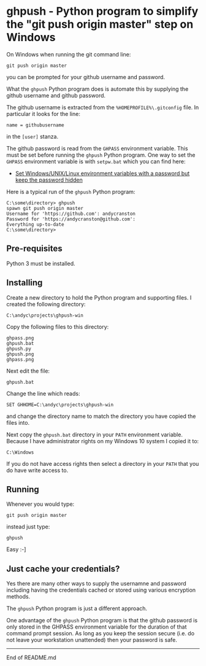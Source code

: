 # ghpush - Python program to simplify the "git push origin master" step on Windows

On Windows when running the git command line:

```
git push origin master
```

you can be prompted for your github username and password.

What the `ghpush` Python program does is automate this by supplying the github
username and github password.

The github username is extracted from the `%HOMEPROFILE%\.gitconfig` file.
In particular it looks for the line:

```
name = githubusername
```

in the `[user]` stanza.

The github password is read from the `GHPASS` environment variable.
This must be set before running the `ghpush` Python program.  One way to set
the `GHPASS` environment variable is with `setpw.bat` which you can
find here:

* [Set Windows/UNIX/Linux environment variables with a password but keep the password hidden](https://github.com/andycranston/setpw)

Here is a typical run of the `ghpush` Python program:

```
C:\some\directory> ghpush
spawn git push origin master
Username for 'https://github.com': andycranston
Password for 'https://andycranston@github.com':
Everything up-to-date
C:\some\directory>
```

## Pre-requisites

Python 3 must be installed.

## Installing

Create a new directory to hold the Python program and supporting files.
I created the following directory:

```
C:\andyc\projects\ghpush-win
```

Copy the following files to this directory:

```
ghpass.png
ghpush.bat
ghpush.py
ghpush.png
ghpass.png
```

Next edit the file:

```
ghpush.bat
```

Change the line which reads:

```
SET GHHOME=C:\andyc\projects\ghpush-win
```

and change the directory name to match the directory you have copied the files into.

Next copy the `ghpush.bat` directory in your `PATH` environment variable.  Because I have administrator
rights on my Windows 10 system I copied it to:

```
C:\Windows
```

If you do not have access rights then select a directory in your `PATH` that you do
have write access to.

## Running

Whenever you would type:

```
git push origin master
```

instead just type:

```
ghpush
```

Easy :-]

## Just cache your credentials?

Yes there are many other ways to supply the usernamne and password
including having the credentials cached or stored using various encryption
methods.

The `ghpush` Python program is just a different approach.

One advantage of the `ghpush` Python program is that the github password
is only stored in the GHPASS environment variable for the duration of
that command prompt session.  As long as you keep the session secure (i.e. do
not leave your workstation unattended) then your password is safe.

---------------------------------------------
End of README.md
